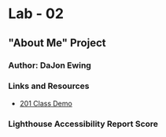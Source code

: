# Lab - 02

## "About Me" Project

### Author: DaJon Ewing

### Links and Resources

* [201 Class Demo](https://github.com/codefellows/seattle-code-201d97/blob/main/class-02/inclass-demo-project-setup/js/app.js)

### Lighthouse Accessibility Report Score

